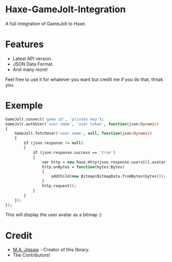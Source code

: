 # Haxe-GameJolt-Integration

A full integration of GameJolt to Haxe.

# Features
* Latest API version.
* JSON Data Format.
* And many more!

Feel free to use it for whatever you want but credit me if you do that, thnak you.

# Exemple

```haxe
GameJolt.connect('game id', 'private key');
GameJolt.authUser('user name', 'user token', function(json:Dynamic)
{
	GameJolt.fetchUser('user name', null, function(json:Dynamic)
	{
		if (json.response != null)
		{
			if (json.response.success == 'true')
			{
				var http = new haxe.Http(json.response.users[0].avatar_url);
				http.onBytes = function(bytes:Bytes)
				{
					addChild(new Bitmap(BitmapData.fromBytes(bytes)));
				}
				http.request();
			}
		}
	});
});
```

This will display the user avatar as a bitmap :)

# Credit
* [M.A. Jigsaw](https://github.com/MAJigsaw77) - Creator of this library.
* The Contributors!
